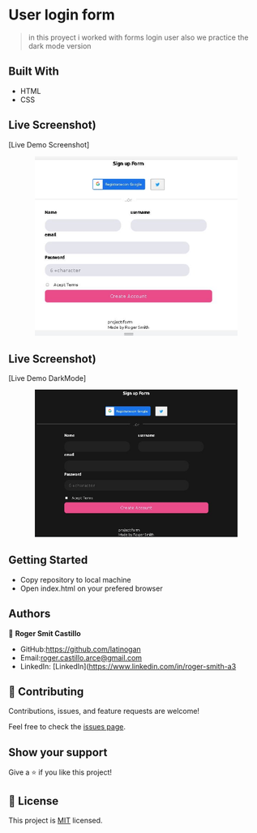 # User login form

> in this proyect i worked with forms login user also we practice the dark mode version

## Built With
- HTML
- CSS


## Live Screenshot)

[Live Demo Screenshot]

<div align="center">
    <img src="/screenshot/Capturaform.JPG" width="400px"</img> 
</div>

## Live Screenshot)

[Live Demo DarkMode]

<div align="center">
    <img src="/screenshot/Capturadarkmodeform.JPG" width="400px"</img> 
</div>





## Getting Started

- Copy repository to local machine
- Open index.html on your prefered browser

## Authors

👤 **Roger Smit Castillo**

- GitHub:https://github.com/latinogan
- Email:roger.castillo.arce@gmail.com 
- LinkedIn: [LinkedIn](https://www.linkedin.com/in/roger-smith-a3


## 🤝 Contributing

Contributions, issues, and feature requests are welcome!

Feel free to check the [issues page](../../issues/).

## Show your support

Give a ⭐️ if you like this project!

## 📝 License

This project is [MIT](./MIT.md) licensed.